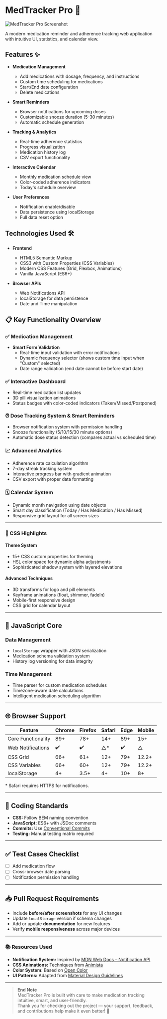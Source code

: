 # MedTracker Pro 💊

![MedTracker Pro Screenshot](https://via.placeholder.com/800x400.png?text=MedTracker+Pro+Screenshot) <!-- Replace with actual screenshot -->

A modern medication reminder and adherence tracking web application with intuitive UI, statistics, and calendar view.

## Features ✨

- **Medication Management**
  - Add medications with dosage, frequency, and instructions
  - Custom time scheduling for medications
  - Start/End date configuration
  - Delete medications

- **Smart Reminders**
  - Browser notifications for upcoming doses
  - Customizable snooze duration (5-30 minutes)
  - Automatic schedule generation

- **Tracking & Analytics**
  - Real-time adherence statistics
  - Progress visualization
  - Medication history log
  - CSV export functionality

- **Interactive Calendar**
  - Monthly medication schedule view
  - Color-coded adherence indicators
  - Today's schedule overview

- **User Preferences**
  - Notification enable/disable
  - Data persistence using localStorage
  - Full data reset option

## Technologies Used 🛠️

- **Frontend**
  - HTML5 Semantic Markup
  - CSS3 with Custom Properties (CSS Variables)
  - Modern CSS Features (Grid, Flexbox, Animations)
  - Vanilla JavaScript (ES6+)

- **Browser APIs**
  - Web Notifications API
  - localStorage for data persistence
  - Date and Time manipulation

## 📋 Key Functionality Overview

### ✅ Medication Management
- **Smart Form Validation**
  - Real-time input validation with error notifications
  - Dynamic frequency selector (shows custom time input when "Custom" selected)
  - Date range validation (end date cannot be before start date)

### ✅ Interactive Dashboard
- Real-time medication list updates
- 3D pill visualization animations
- Status badges with color-coded indicators (Taken/Missed/Postponed)

### ⏰ Dose Tracking System & Smart Reminders
- Browser notification system with permission handling
- Snooze functionality (5/10/15/30 minute options)
- Automatic dose status detection (compares actual vs scheduled time)

### 📈 Advanced Analytics
- Adherence rate calculation algorithm
- 7-day streak tracking system
- Interactive progress bar with gradient animation
- CSV export with proper data formatting

### 🗓️ Calendar System
- Dynamic month navigation using date objects
- Smart day classification (Today / Has Medication / Has Missed)
- Responsive grid layout for all screen sizes

---
### 🎨 CSS Highlights

#### Theme System
- 15+ CSS custom properties for theming
- HSL color space for dynamic alpha adjustments
- Sophisticated shadow system with layered elevations

#### Advanced Techniques
- 3D transforms for logo and pill elements
- Keyframe animations (float, shimmer, fadeIn)
- Mobile-first responsive design
- CSS grid for calendar layout

---

## 🧠 JavaScript Core

### Data Management
- `localStorage` wrapper with JSON serialization
- Medication schema validation system
- History log versioning for data integrity

### Time Management
- Time parser for custom medication schedules
- Timezone-aware date calculations
- Intelligent medication scheduling algorithm

---

## 🌐 Browser Support

| Feature              | Chrome | Firefox | Safari | Edge | Mobile |
|----------------------|--------|---------|--------|------|--------|
| Core Functionality   | 89+    | 78+     | 14+    | 89+  | 15+    |
| Web Notifications    | ✔️     | ✔️      | △\*     | ✔️    | △      |
| CSS Grid             | 66+    | 61+     | 12+    | 79+  | 12.2+  |
| CSS Variables        | 66+    | 60+     | 12+    | 79+  | 12.2+  |
| localStorage         | 4+     | 3.5+    | 4+     | 10+  | 8+     |

\* Safari requires HTTPS for notifications.

---

## 🧪 Coding Standards

- **CSS:** Follow BEM naming convention  
- **JavaScript:** ES6+ with JSDoc comments  
- **Commits:** Use [Conventional Commits](https://www.conventionalcommits.org/)  
- **Testing:** Manual testing matrix required  

---

## ✅ Test Cases Checklist

- [ ] Add medication flow  
- [ ] Cross-browser date parsing  
- [ ] Notification permission handling  

---

## 📥 Pull Request Requirements

- Include **before/after screenshots** for any UI changes  
- Update `localStorage` version if schema changes  
- Add or update **documentation** for new features  
- Verify **mobile responsiveness** across major devices  

---

### 📚 Resources Used

- **Notification System:** Inspired by [MDN Web Docs – Notification API](https://developer.mozilla.org/en-US/docs/Web/API/Notifications_API)  
- **CSS Animations:** Techniques from [Animista](https://animista.net/)  
- **Color System:** Based on [Open Color](https://yeun.github.io/open-color/)  
- **UI Patterns:** Adapted from [Material Design Guidelines](https://m3.material.io/)

---

> **End Note**  
> MedTracker Pro is built with care to make medication tracking intuitive, smart, and user-friendly.  
> Thank you for checking out the project — your support, feedback, and contributions help make it even better! 💙
